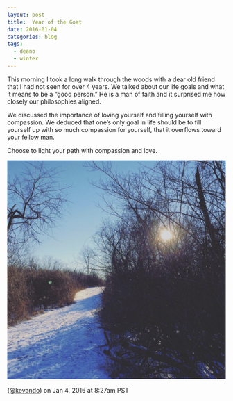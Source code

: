 ```yaml
---
layout: post
title:  Year of the Goat
date: 2016-01-04
categories: blog
tags:
  - deano
  - winter
---
```


This morning I took a long walk through the woods with a dear old friend that I had not seen for over 4 years.  We talked about our life goals and what it means to be a “good person.” He is a man of faith and it surprised me how closely our philosophies aligned.

We discussed the importance of loving yourself and filling yourself with compassion. We deduced that one’s only goal in life should be to fill yourself up with so much compassion for yourself, that it overflows toward your fellow man.

Choose to light your path with compassion and love.


![image](/assets/images/deano.png)


([@kevando](https://www.instagram.com/p/BAH7EnEtoX0/)) on Jan 4, 2016 at 8:27am PST
